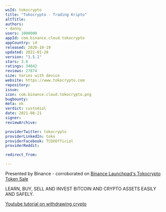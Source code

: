 ```yaml
---
wsId: tokocrypto
title: "Tokocrypto - Trading Kripto"
altTitle: 
authors:
- danny
users: 1000000
appId: com.binance.cloud.tokocrypto
appCountry: id
released: 2020-10-19
updated: 2022-01-28
version: "1.5.1"
stars: 3.6
ratings: 34042
reviews: 27874
size: Varies with device
website: https://www.tokocrypto.com
repository: 
issue: 
icon: com.binance.cloud.tokocrypto.png
bugbounty: 
meta: ok
verdict: custodial
date: 2021-08-21
signer: 
reviewArchive:

providerTwitter: tokocrypto
providerLinkedIn: toko
providerFacebook: TCDXOfficial
providerReddit: 

redirect_from:

---
```


Presented by Binance - corroborated on [Binance Launchpad's Tokocrypto Token Sale](https://www.binance.com/en/support/announcement/4620c8a2a87c42978519750964af7aa4)

LEARN, BUY, SELL AND INVEST BITCOIN AND CRYPTO ASSETS EASILY AND SAFELY.

[Youtube tutorial on withdrawing crypto](https://www.youtube.com/watch?v=oDQCzjkQDUg)

